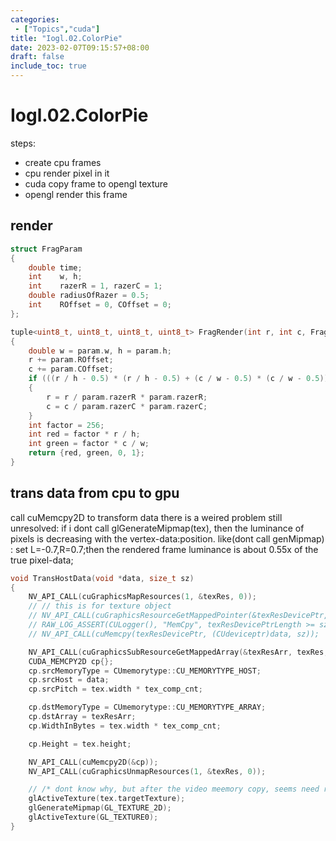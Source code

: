 ```yaml
---
categories:
 - ["Topics","cuda"]
title: "Iogl.02.ColorPie"
date: 2023-02-07T09:15:57+08:00
draft: false
include_toc: true
---
```


# Iogl.02.ColorPie

steps:
* create cpu frames
* cpu render pixel in it
* cuda copy frame to opengl texture
* opengl render this frame

## render
```cpp
struct FragParam
{
    double time;
    int    w, h;
    int    razerR = 1, razerC = 1;
    double radiusOfRazer = 0.5;
    int    ROffset = 0, COffset = 0;
};

tuple<uint8_t, uint8_t, uint8_t, uint8_t> FragRender(int r, int c, FragParam const param)
{
    double w = param.w, h = param.h;
    r += param.ROffset;
    c += param.COffset;
    if (((r / h - 0.5) * (r / h - 0.5) + (c / w - 0.5) * (c / w - 0.5)) > param.radiusOfRazer * param.radiusOfRazer)
    {
        r = r / param.razerR * param.razerR;
        c = c / param.razerC * param.razerC;
    }
    int factor = 256;
    int red = factor * r / h;
    int green = factor * c / w;
    return {red, green, 0, 1};
}
```
## trans data from cpu to gpu
call cuMemcpy2D to transform data
there is a weired problem still unresolved:
    if i dont call glGenerateMipmap(tex), then the luminance of pixels is decreasing with the vertex-data:position.
    like(dont call genMipmap) : set L=-0.7,R=0.7;then the rendered frame luminance is about 0.55x of the true pixel-data;
```cpp
void TransHostData(void *data, size_t sz)
{
    NV_API_CALL(cuGraphicsMapResources(1, &texRes, 0));
    // // this is for texture object
    // NV_API_CALL(cuGraphicsResourceGetMappedPointer(&texResDevicePtr, &texResDevicePtrLength, texRes));
    // RAW_LOG_ASSERT(CULogger(), "MemCpy", texResDevicePtrLength >= sz,);
    // NV_API_CALL(cuMemcpy(texResDevicePtr, (CUdeviceptr)data, sz));

    NV_API_CALL(cuGraphicsSubResourceGetMappedArray(&texResArr, texRes, 0, 0));
    CUDA_MEMCPY2D cp{};
    cp.srcMemoryType = CUmemorytype::CU_MEMORYTYPE_HOST;
    cp.srcHost = data;
    cp.srcPitch = tex.width * tex_comp_cnt;

    cp.dstMemoryType = CUmemorytype::CU_MEMORYTYPE_ARRAY;
    cp.dstArray = texResArr;
    cp.WidthInBytes = tex.width * tex_comp_cnt;

    cp.Height = tex.height;

    NV_API_CALL(cuMemcpy2D(&cp));
    NV_API_CALL(cuGraphicsUnmapResources(1, &texRes, 0));

    // /* dont know why, but after the video meemory copy, seems need regenerate this mipmap */
    glActiveTexture(tex.targetTexture);
    glGenerateMipmap(GL_TEXTURE_2D);
    glActiveTexture(GL_TEXTURE0);
}
```
